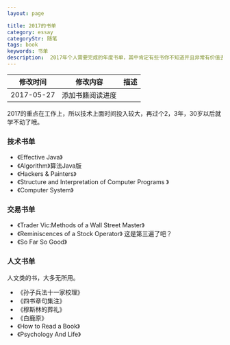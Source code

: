 ```yaml
---
layout: page

title: 2017的书单
category: essay
categoryStr: 随笔
tags: book 
keywords: 书单
description:  2017年个人需要完成的年度书单，其中肯定有些书你不知道并且非常有价值去读的。
---
```

| 修改时间 |    修改内容        | 描述  |
| ------------- |:-------------:| -----:|
| 2017-05-27     | 添加书籍阅读进度| |

 
2017的重点在工作上，所以技术上面时间投入较大，再过个2，3年，30岁以后就学不动了哦。

### 技术书单 

* 《Effective Java》
* 《Algorithm》算法Java版
* 《Hackers & Painters》
* 《Structure and Interpretation of Computer Programs 》
* 《Computer System》

### 交易书单 

* 《Trader Vic:Methods of a Wall Street Master》
* 《Reminiscences of a Stock Operator》 这是第三遍了吧？
* 《So Far So Good》

### 人文书单 

人文类的书，大多无所用。

* 《孙子兵法十一家校理》
* 《四书章句集注》
* 《穆斯林的葬礼》
* 《白鹿原》
* 《How to Read a Book》
* 《Psychology And Life》

